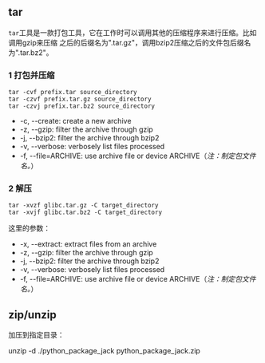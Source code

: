 ## tar

`tar`工具是一款打包工具，它在工作时可以调用其他的压缩程序来进行压缩。比如调用gzip来压缩
之后的后缀名为".tar.gz"，调用bzip2压缩之后的文件包后缀名为".tar.bz2"。

### 1 打包并压缩

```
tar -cvf prefix.tar source_directory
tar -czvf prefix.tar.gz source_directory
tar -czvj prefix.tar.bz2 source_directory
```

- -c, --create: create a new archive
- -z, --gzip: filter the archive through gzip
- -j, --bzip2:  filter the archive through bzip2
- -v, --verbose: verbosely list files processed
- -f, --file=ARCHIVE: use archive file or device ARCHIVE（*注：制定包文件名。*）

### 2 解压

```
tar -xvzf glibc.tar.gz -C target_directory
tar -xvjf glibc.tar.bz2 -C target_directory
```

这里的参数：

- -x, --extract:  extract files from an archive
- -z, --gzip: filter the archive through gzip
- -j, --bzip2:  filter the archive through bzip2
- -v, --verbose: verbosely list files processed
- -f, --file=ARCHIVE: use archive file or device ARCHIVE（*注：制定包文件名。*）

## zip/unzip

加压到指定目录：

unzip -d ./python_package_jack python_package_jack.zip
